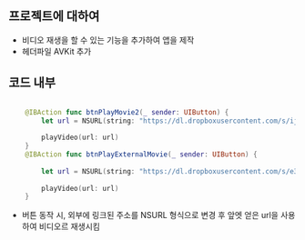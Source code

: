 ## 프로젝트에 대하여
* 비디오 재생을 할 수 있는 기능을 추가하여 앱을 제작 
* 헤더파일 AVKit 추가 



## 코드 내부 

```swift

    @IBAction func btnPlayMovie2(_ sender: UIButton) {
        let url = NSURL(string: "https://dl.dropboxusercontent.com/s/ijybpprsmx0bgre/Seascape.mov")!
        
        playVideo(url: url)
    }
    @IBAction func btnPlayExternalMovie(_ sender: UIButton) {
        
        let url = NSURL(string: "https://dl.dropboxusercontent.com/s/e38auz050w2mvud/Fireworks.mp4")!
        
        playVideo(url: url)
    }
 ```
+ 버튼 동작 시, 외부에 링크된 주소를 NSURL 형식으로 변경 후 앞엣 얻은 url을 사용하여 비디오르 재생시킴 
